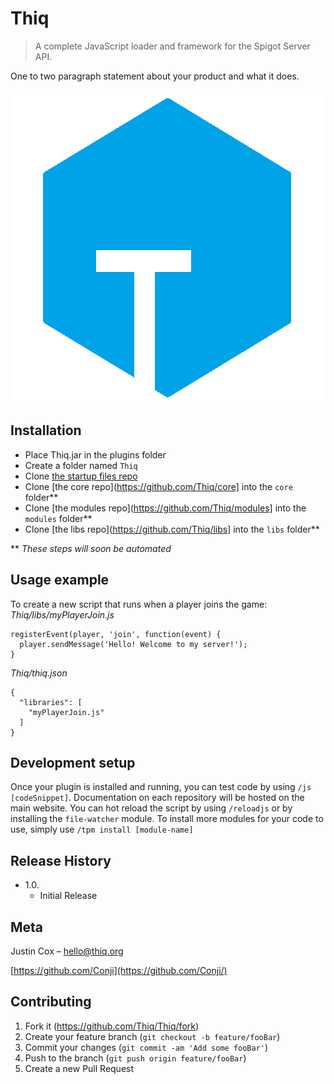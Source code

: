 # Thiq
> A complete JavaScript loader and framework for the Spigot Server API.

One to two paragraph statement about your product and what it does.

![](thiq.png)

## Installation

- Place Thiq.jar in the plugins folder
- Create a folder named `Thiq`
- Clone [the startup files repo](https://github.com/Thiq/thiq-scripts)
- Clone [the core repo](https://github.com/Thiq/core] into the `core` folder**
- Clone [the modules repo](https://github.com/Thiq/modules] into the `modules` folder**
- Clone [the libs repo](https://github.com/Thiq/libs] into the `libs` folder**

** _These steps will soon be automated_

## Usage example

To create a new script that runs when a player joins the game:
*Thiq/libs/myPlayerJoin.js*
```
registerEvent(player, 'join', function(event) {
  player.sendMessage('Hello! Welcome to my server!');
}
```
*Thiq/thiq.json*
```
{
  "libraries": [
    "myPlayerJoin.js"
  ]
}
```

## Development setup

Once your plugin is installed and running, you can test code by using `/js [codeSnippet]`. Documentation on each repository will be hosted on the main website. You can hot reload the script by using `/reloadjs` or by installing the `file-watcher` module. To install more modules for your code to use, simply use `/tpm install [module-name]`

## Release History

* 1.0.
    * Initial Release

## Meta

Justin Cox – hello@thiq.org

[https://github.com/Conji](https://github.com/Conji/)

## Contributing

1. Fork it (<https://github.com/Thiq/Thiq/fork>)
2. Create your feature branch (`git checkout -b feature/fooBar`)
3. Commit your changes (`git commit -am 'Add some fooBar'`)
4. Push to the branch (`git push origin feature/fooBar`)
5. Create a new Pull Request

<!-- Markdown link & img dfn's -->
[npm-image]: https://img.shields.io/npm/v/datadog-metrics.svg?style=flat-square
[npm-url]: https://npmjs.org/package/datadog-metrics
[npm-downloads]: https://img.shields.io/npm/dm/datadog-metrics.svg?style=flat-square
[travis-image]: https://img.shields.io/travis/dbader/node-datadog-metrics/master.svg?style=flat-square
[travis-url]: https://travis-ci.org/dbader/node-datadog-metrics
[wiki]: https://github.com/Thiq/Thiq/wiki
